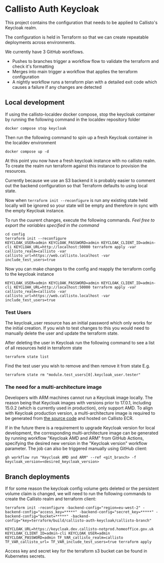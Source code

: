 # Callisto Auth Keycloak

This project contains the configuration that needs to be applied to Callisto's Keycloak realm.

The configuration is held in Terraform so that we can create repeatable deployments across environments.

We currently have 3 GitHub workflows.

- Pushes to branches trigger a workflow flow to validate the terraform and check it's formatting
- Merges into main trigger a workflow that applies the terraform configuration
- A nightly workflow runs a terraform plan with a detailed exit code which causes a failure if any changes are detected

## Local development

If using the callisto-localdev docker compose, stop the keycloak container by running the following command in the localdev repository folder

```
docker compose stop keycloak
```

Then run the following command to spin up a fresh Keycloak container in the localdev environment

```
docker compose up -d
```

At this point you now have a fresh keycloak instance with no callisto realm. To create the realm 
run terraform against this instance to provision the resources. 

Currently because we use an S3 backend it is probably easier to comment out the backend configuration
so that Terraform defaults to using local state.

Now when `terraform init --reconfigure` is run any existing state held locally will be ignored
so your state will be empty and therefore in sync with the empty Keycloak instance. 

To run the cuurent changes, execute the following commands. *Feel free to export the variables
specified in the command*

```
cd config
terraform init --reconfigure
KEYCLOAK_USER=admin KEYCLOAK_PASSWORD=admin KEYCLOAK_CLIENT_ID=admin-cli KEYCLOAK_URL=http://localhost:50000 terraform apply -var callisto_realm=callisto -var callisto_url=https://web.callisto.localhost -var include_test_users=true
```

Now you can make changes to the config and reapply the terraform config to the keycloak instance

```
KEYCLOAK_USER=admin KEYCLOAK_PASSWORD=admin KEYCLOAK_CLIENT_ID=admin-cli KEYCLOAK_URL=http://localhost:50000 terraform apply -var callisto_realm=callisto -var callisto_url=https://web.callisto.localhost -var include_test_users=true
```

### Test Users

The keycloak_user resource has an initial password which only works for the initial creation. If you wish to test changes to this you would need to manually delete the user and update the terraform state.

After deleting the user in Keycloak run the following command to see a list of all resources held in terraform state

```
terraform state list
```

Find the test user you wish to remove and then remove it from state
E.g.
```
terraform state rm "module.test_users[0].keycloak_user.tester"
```

### The need for a multi-architecture image

Developers with ARM machines cannot run a Keycloak image locally. The reason being that Keycloak 
images with versions prior to 17.0.1, including 15.0.2 (which is currently used in production), only 
support AMD. To align with Keycloak production version, a multi-architecture image is required to be
generated from [the source code](https://github.com/keycloak/keycloak-containers) and hosted on Callisto ECR.

If in the future there is a requirement to upgrade Keycloak version for local development, the 
corresponding multi-architecture image can be generated by running workflow "Keycloak AMD and ARM" 
from GitHub Actions, specifying the desired new version in the "Keycloak version" workflow parameter.
The job can also be triggered manually using GitHub client:
```shell
gh workflow run "Keycloak AMD and ARM" --ref <git_branch> -f keycloak_version=<desired_keycloak_version>
```

## Branch deployments

If for some reason the keycloak config volume gets deleted or the persistent volume claim is changed, we will need to 
run the following commands to create the Callisto realm and terraform client:

```shell
terraform init -reconfigure -backend-config="region=eu-west-2" -backend-config="access_key=*****" -backend-config="secret_key=*****" -backend-config="bucket=*****" -backend-config="key=terraform/build/callisto-auth-keycloak/callisto-branch"
```

```shell
KEYCLOAK_URL=https://keycloak.dev.callisto-notprod.homeoffice.gov.uk KEYCLOAK_CLIENT_ID=admin-cli KEYCLOAK_USER=admin KEYCLOAK_PASSWORD=admin TF_VAR_callisto_realm=callisto TF_VAR_callisto_url= TF_VAR_include_test_users=true terraform apply
```

Access key and secret key for the terraform s3 bucket can be found in Kubernetes secrets.